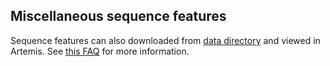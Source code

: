 ## Miscellaneous sequence features

<app-seq-feature-table></app-seq-feature-table>

Sequence features can also downloaded from [data directory](https://www.pombase.org/data/genome_sequence_and_features/artemis_files/)
and viewed in Artemis.  See
[this FAQ](https://www.pombase.org/faq/is-there-an-equivalent-to-the-artemis-java-applet-in-pombase)
for more information.
